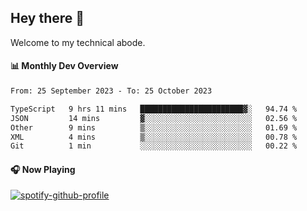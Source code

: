 ## Hey there 👋

Welcome to my technical abode.

#### 📊 Monthly Dev Overview
<!--START_SECTION:waka-->

```txt
From: 25 September 2023 - To: 25 October 2023

TypeScript   9 hrs 11 mins   ███████████████████████▓░   94.74 %
JSON         14 mins         ▓░░░░░░░░░░░░░░░░░░░░░░░░   02.56 %
Other        9 mins          ▒░░░░░░░░░░░░░░░░░░░░░░░░   01.69 %
XML          4 mins          ▒░░░░░░░░░░░░░░░░░░░░░░░░   00.78 %
Git          1 min           ░░░░░░░░░░░░░░░░░░░░░░░░░   00.22 %
```

<!--END_SECTION:waka-->

#### 🎧 Now Playing

[![spotify-github-profile](https://spotify-github-profile.vercel.app/api/view?uid=james2mid&cover_image=true&theme=natemoo-re)](https://open.spotify.com/user/james2mid?si=2b3baf2b09cb499e)
